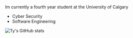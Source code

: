 Im currently a fourth year student at the University of Calgary
- Cyber Security 
- Software Engineering

![Ty's GitHub stats](https://github-readme-stats-sigma-five.vercel.app/api?username=Ty-Irving&show_icons=true&count_private=true&theme=tokyonight)
